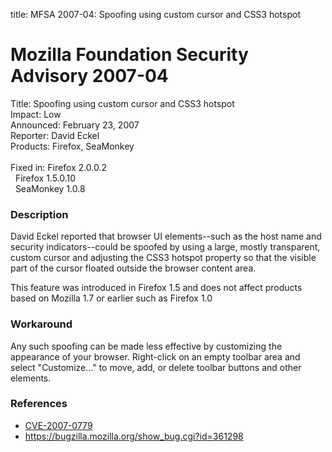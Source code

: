 title: MFSA 2007-04: Spoofing using custom cursor and CSS3 hotspot

<h1>Mozilla Foundation Security Advisory 2007-04</h1>

<p><span class="label">Title:</span>      Spoofing using custom cursor and CSS3 hotspot<br/>
<span class="label">Impact:</span>     Low<br/>
<span class="label">Announced:</span>  February 23, 2007<br/>
<span class="label">Reporter:</span>   David Eckel<br/>
<span class="label">Products:</span>   Firefox, SeaMonkey<br/>
<br/>
<span class="label">Fixed in:</span>   Firefox 2.0.0.2<br/>
<span class="label">&#160;</span>      Firefox 1.5.0.10<br/>
<span class="label">&#160;</span>      SeaMonkey 1.0.8</p>

<h3>Description</h3>

<p>David Eckel reported that browser UI elements--such as the host name
and security indicators--could be spoofed by using a large, mostly
transparent, custom cursor and adjusting the CSS3 hotspot property
so that the visible part of the cursor floated outside the browser
content area.</p>

<p>This feature was introduced in Firefox 1.5 and does not affect products
based on Mozilla 1.7 or earlier such as Firefox 1.0</p>

<h3>Workaround</h3>

<p>Any such spoofing can be made less effective by customizing the appearance
of your browser. Right-click on an empty toolbar area and select
"Customize..." to move, add, or delete toolbar buttons and other elements.</p>

<h3>References</h3>

<ul>
<li><a class="ex-ref" href="http://nvd.nist.gov/nvd.cfm?cvename=CVE-2007-0779">CVE-2007-0779</a></li>
<li><a href="https://bugzilla.mozilla.org/show_bug.cgi?id=361298">
https://bugzilla.mozilla.org/show_bug.cgi?id=361298</a></li>
</ul>



